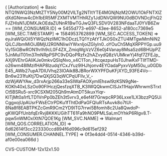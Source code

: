 (
    [Authorization] => Basic NTQ1NWQ3NzMtZTY5Ny00M2VlLTg2NTItYTE4MGNjNzM2OWU1OkFNTXlZdXdGNmw4cDh1bER5MFZXMTVMTHhRZy1JdDNVQW9NU0dBOVNDcjFhQ2FJZHlsN1JDMXJkOEdaZUNnR1BwTGJwQ3FLSDV0V283NFdaaTJ0YVB6Zw==
    [WM_CONSUMER.ID] => 5455d773-e697-43ee-8652-a180cc7369e5
    [WM_SEC.TIMESTAMP] => 1584953762899
    [WM_SEC.ACCESS_TOKEN] => eyJraWQiOiI5YWQzNzllMC1hODczLTQ1YzAtYTJkOS0xZTU4MTgwMmNiN2QiLCJlbmMiOiJBMjU2R0NNIiwiYWxnIjoiZGlyIn0..oYOuCh5MqXRPPYGp.uu9Vy15iGBwRON1hrIh9cL0F4ZX_ZmiqWgVzVZ6e0j4Vanay8MsaSzd6BHUpPZ5JnMulT01m37mNRpPSPC9vDQoPRzfx2hAZvydQ8zVUMkwYj4fqf7ZFEJp_AXj9VEhrGAIiKJe0mkvQSIqNvo_x4C1Ton_HtcqezpuHsT0JhwKxFTlIfTMD-o26wm48lMzifHAP8lzudqYCxJYuz9IHJhjonv4EYOadaPyxvVpM50u_u0GDbE45_AWb27upA7DlUVhq23IOAik8BJBRorWXYPFDuKFjXYD_93FE4Vo--Bn6w231fuKtj7DwQXjSQ3qWCPqUFIlv_V_-dzWjAWYAw_d3rxArjp266a33eSIWaFAOXymIEhswl9zKSN9gNe-KOKh40xLSzOo90FlHczjQesfzqXTB_K3IWQQkwmClSJx11HajxWhrwmSTrxtCt5BSRu5-xrc9CSXM205Qh9mAtmDT5ikuxYiqr-KITjMt0a1rfLTD1VnPp0bZEh3t5vrv3_e6ef4f7GrwpcRP36Lxxe1LX3bzzPQ5UiCggxojUpAUsrFWsECtrPDKu1fThtDdPaGFQIuRTsAuvk8o7tUI-8Na8f8EABTPKZcGmR9Cm2YD9ITG7rrwi5Bfomh8c2Ua8QwdoP-gKWQFfUnbfqErRvj8KKKUGihTT61Fa9hNO9PMLSaLmOYhkP6RIgv8.T-pqw5nWMOxlXtN7QOE1Kg
    [WM_SVC.NAME] => Walmart
    [WM_QOS.CORRELATION_ID] => 6d62614f3cc223330ccd894f6d096c9d615ef292
    [WM_CONSUMER.CHANNEL.TYPE] => 0f3e4dd4-0514-4346-b39d-af0e00ea066d
)

CVS-CUSTOM-12x12x1.50